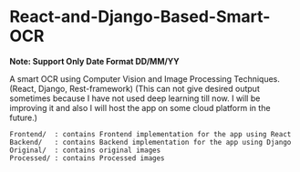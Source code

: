 # React-and-Django-Based-Smart-OCR
**Note: Support Only Date Format DD/MM/YY** 

A smart OCR using Computer Vision and Image Processing Techniques. 
(React, Django, Rest-framework)
(This can not give desired output sometimes because I have not used deep learning till now. I will be improving it and also I will host the app on some cloud platform in the future.)

    
    Frontend/  : contains Frontend implementation for the app using React
    Backend/   : contains Backend implementation for the app using Django
    Original/  : contains original images
    Processed/ : contains Processed images
